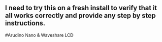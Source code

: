 ## I need to try this on a fresh install to verify that it all works correctly and provide any step by step instructions.

#Arudino Nano & Waveshare LCD

